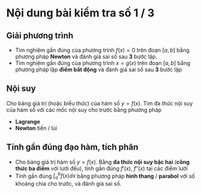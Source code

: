 # Nội dung bài kiểm tra số 1 / 3
## Giải phương trình
* Tìm nghiệm gần đúng của phương trình $f(x) = 0$ trên đoạn $[a, b]$ bằng phương pháp **Newton** và đánh giá sai số sau **3** bước lặp.
* Tìm nghiệm gần đúng của phương trình $x = g(x)$ trên đoạn $[a, b]$ bằng phương pháp lặp **điểm bất động** và đánh giá sai số sau **3** bước lặp

## Nội suy
Cho bảng giá trị (hoặc biểu thức) của hàm số $y = f(x)$. Tìm đa thức nội suy của hàm số với các mốc nội suy cho trước bằng phương pháp
* **Lagrange**
* **Newton** tiến / lùi

## Tính gần đúng đạo hàm, tích phân
* Cho bảng giá trị hàm số $y = f(x)$. Bằng **đa thức nội suy bậc hai** (**công thức ba điểm** với lưới đều), tính gần đúng $f'(x)$, $f''(x)$ tại các điểm lưới
* Tính gần đúng $\displaystyle \int_a^b {f\left( x \right)dx}$ bằng phương pháp **hình thang** / **parabol** với số khoảng chia cho trước, và đánh giá sai số.


